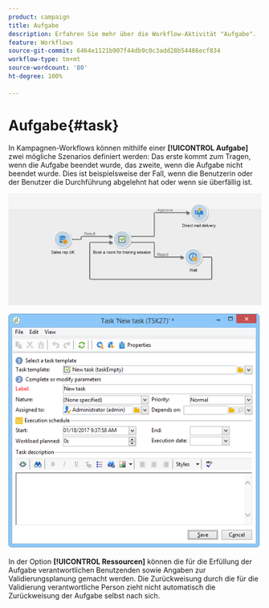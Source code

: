 ```yaml
---
product: campaign
title: Aufgabe
description: Erfahren Sie mehr über die Workflow-Aktivität "Aufgabe".
feature: Workflows
source-git-commit: 6464e1121b907f44db9c0c3add28b54486ecf834
workflow-type: tm+mt
source-wordcount: '80'
ht-degree: 100%

---
```


# Aufgabe{#task}

In Kampagnen-Workflows können mithilfe einer **[!UICONTROL Aufgabe]** zwei mögliche Szenarios definiert werden: Das erste kommt zum Tragen, wenn die Aufgabe beendet wurde, das zweite, wenn die Aufgabe nicht beendet wurde. Dies ist beispielsweise der Fall, wenn die Benutzerin oder der Benutzer die Durchführung abgelehnt hat oder wenn sie überfällig ist.

![](assets/mrm_task_in_workflow.png)



![](assets/wkf_task_activity.png)

In der Option **[!UICONTROL Ressourcen]** können die für die Erfüllung der Aufgabe verantwortlichen Benutzenden sowie Angaben zur Validierungsplanung gemacht werden. Die Zurückweisung durch die für die Validierung verantwortliche Person zieht nicht automatisch die Zurückweisung der Aufgabe selbst nach sich.
